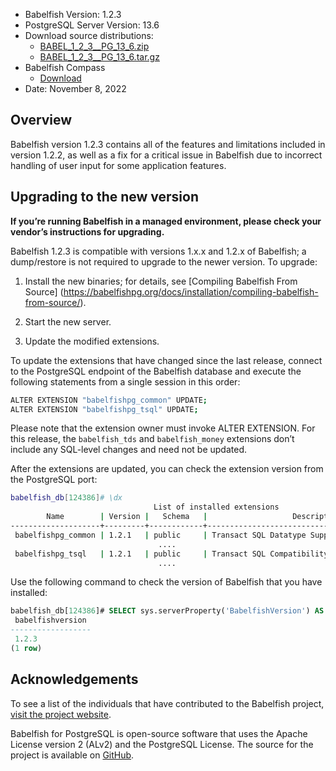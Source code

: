 - Babelfish Version: 1.2.3
- PostgreSQL Server Version: 13.6
- Download source distributions:
  - [BABEL_1_2_3__PG_13_6.zip](https://github.com/babelfish-for-postgresql/babelfish-for-postgresql/releases/download/BABEL_1_2_3__PG_13_6/BABEL_1_2_3__PG_13_6.zip)
  - [BABEL_1_2_3__PG_13_6.tar.gz](https://github.com/babelfish-for-postgresql/babelfish-for-postgresql/releases/download/BABEL_1_2_3__PG_13_6/BABEL_1_2_3__PG_13_6.tar.gz)
- Babelfish Compass
  - [Download](https://github.com/babelfish-for-postgresql/babelfish_compass/releases)
- Date: November 8, 2022

## Overview

Babelfish version 1.2.3 contains all of the features and limitations included in version 1.2.2, as well as a fix for a critical issue in Babelfish due to incorrect handling of user input for some application features. 


## Upgrading to the new version

**If you’re running Babelfish in a managed environment, please check your vendor’s instructions for upgrading.**

Babelfish 1.2.3 is compatible with versions 1.x.x and 1.2.x of Babelfish; a dump/restore is not required to upgrade to the newer version. To upgrade:

1. Install the new binaries; for details, see [Compiling Babelfish From Source] (https://babelfishpg.org/docs/installation/compiling-babelfish-from-source/).

2. Start the new server.

3. Update the modified extensions. 

To update the extensions that have changed since the last release, connect to the PostgreSQL endpoint of the Babelfish database and execute the following statements from a single session in this order:

```bash
ALTER EXTENSION "babelfishpg_common" UPDATE;
ALTER EXTENSION "babelfishpg_tsql" UPDATE;
```

Please note that the extension owner must invoke ALTER EXTENSION. For this release, the `babelfish_tds` and `babelfish_money` extensions don’t include any SQL-level changes and need not be updated.

After the extensions are updated, you can check the extension version from the PostgreSQL port:

```bash
babelfish_db[124386]# \dx
                                List of installed extensions
        Name        | Version |   Schema   |                   Description
--------------------+---------+------------+-------------------------------------------------
 babelfishpg_common | 1.2.1   | public     | Transact SQL Datatype Support
                                 ....
 babelfishpg_tsql   | 1.2.1   | public     | Transact SQL Compatibility
                                 ....
```

Use the following command to check the version of Babelfish that you have installed:

```sql
babelfish_db[124386]# SELECT sys.serverProperty('BabelfishVersion') AS BabelfishVersion;
 babelfishversion 
------------------
 1.2.3
(1 row)
```

## Acknowledgements

To see a list of the individuals that have contributed to the Babelfish project, [visit the project website](https://babelfishpg.org/contributors/).

Babelfish for PostgreSQL is open-source software that uses the Apache License version 2 (ALv2) and the PostgreSQL License. The source for the project is available on [GitHub](https://github.com/babelfish-for-postgresql). 

